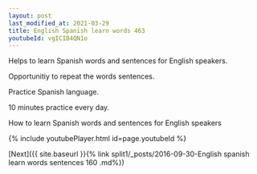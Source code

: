 ```yaml
---
layout: post
last_modified_at: 2021-03-29
title: English Spanish learn words 463 
youtubeId: vgICIB4QN1o
---
```

 
 
Helps to learn Spanish words and sentences for English speakers.

Opportunitiy to repeat the words sentences. 

Practice Spanish language. 
 
10 minutes practice every day. 
 
How to learn Spanish words and sentences for English speakers 
 
{% include youtubePlayer.html id=page.youtubeId %}
 
 
[Next]({{ site.baseurl }}{% link  split1/_posts/2016-09-30-English spanish learn words sentences 160 .md%})
 
